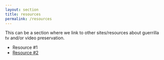 ```yaml
---
layout: section
title: resources
permalink: /resources
---
```

This can be a section where we link to other sites/resources about guerrilla tv and/or video preservation.

* Resource \#1
* [Resource \#2](example.com)
